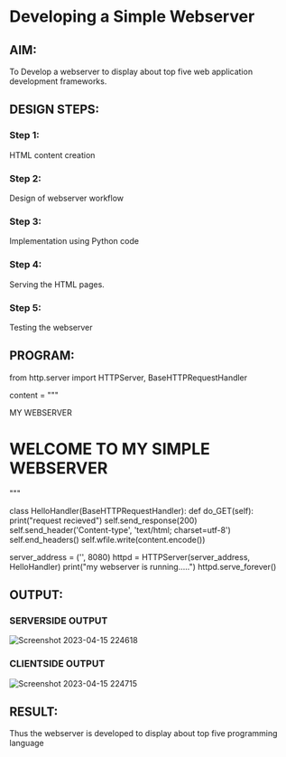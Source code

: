# Developing a Simple Webserver
## AIM:
To Develop a webserver to display about top five web application development frameworks.

## DESIGN STEPS:
### Step 1: 
HTML content creation
### Step 2:
Design of webserver workflow
### Step 3:
Implementation using Python code
### Step 4:
Serving the HTML pages.
### Step 5:
Testing the webserver

## PROGRAM:

from http.server import HTTPServer, BaseHTTPRequestHandler

content = """
<!DOCTYPE html>
<html>
<head>
<titlt>MY WEBSERVER</title>
</head>
<body>
<h1>WELCOME TO MY SIMPLE WEBSERVER</h1>
</body>
</html>
"""

class HelloHandler(BaseHTTPRequestHandler):
    def do_GET(self):
        print("request recieved")
        self.send_response(200)
        self.send_header('Content-type', 'text/html; charset=utf-8')
        self.end_headers()
        self.wfile.write(content.encode())


server_address = ('', 8080)
httpd = HTTPServer(server_address, HelloHandler)
print("my webserver is running.....")
httpd.serve_forever()


## OUTPUT:

### SERVERSIDE OUTPUT
![Screenshot 2023-04-15 224618](https://user-images.githubusercontent.com/112475766/232242225-cf215eb4-179a-4352-961e-f5aafa09f21c.png)

### CLIENTSIDE OUTPUT
![Screenshot 2023-04-15 224715](https://user-images.githubusercontent.com/112475766/232242232-e3da727d-3952-4950-aab7-25d4a2e280d3.png)

## RESULT:

Thus the webserver is developed to display about top five programming language
